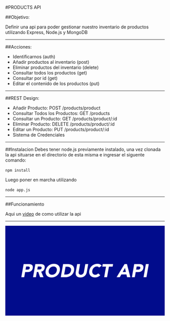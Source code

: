 #PRODUCTS API

##Objetivo:

Definir una api para poder gestionar nuestro inventario de productos utilizando Express, Node.js y MongoDB

---

##Acciones:
- Identificarnos (auth)
- Añadir productos al inventario (post)
- Eliminar productos del inventario (delete)
- Consultar todos los productos (get)
- Consultar por id (get)
- Editar el contenido de los productos (put)

---

##REST Design:
- Añadir Producto: POST /products/product
- Consultar Todos los Productos: GET /products
- Consultar un Producto: GET /products/product/:id
- Eliminar Producto: DELETE /products/product/:id
- Editar un Producto: PUT /products/product/:id
- Sistema de Credenciales

---

##Instalacion
Debes tener node.js previamente instalado, una vez clonada la api situarse en el directorio de esta misma e ingresar el siguente comando:

`npm install`

Luego poner en marcha utilizando

`node app.js`

---

##Funcionamiento 

Aqui un [video](https://youtu.be/Qw1jm6HYZwU) de como utilizar la api

---

![Products Img](/miniatura.jpg)